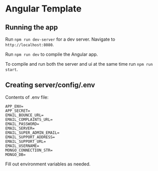 # Angular Template

## Running the app

Run `npm run dev-server` for a dev server. Navigate to `http://localhost:8080`.

Run `npm run dev` to compile the Angular app.

To compile and run both the server and ui at the same time run `npm run start`.

## Creating server/config/.env
Contents of .env file:
```
APP_ENV=
APP_SECRET=
EMAIL_BOUNCE_URL=
EMAIL_COMPLAINTS_URL=
EMAIL_PASSWORD=
EMAIL_SERVER=
EMAIL_SUPER_ADMIN_EMAIL=
EMAIL_SUPPORT_ADDRESS=
EMAIL_SUPPORT_URL=
EMAIL_USERNAME=
MONGO_CONNECTION_STR=
MONGO_DB=
```

Fill out environment variables as needed.